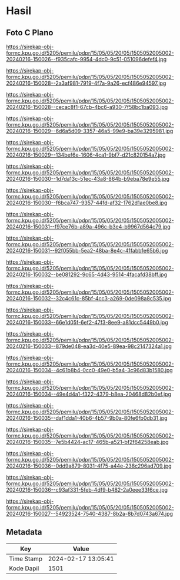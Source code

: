 # Hasil

## Foto C Plano

https://sirekap-obj-formc.kpu.go.id/5205/pemilu/pdpr/15/05/05/20/05/1505052005002-20240216-150026--f935cafc-9954-4dc0-9c51-051096defef4.jpg

https://sirekap-obj-formc.kpu.go.id/5205/pemilu/pdpr/15/05/05/20/05/1505052005002-20240216-150028--2a3af981-7919-4f7a-9a26-ecf486e94597.jpg

https://sirekap-obj-formc.kpu.go.id/5205/pemilu/pdpr/15/05/05/20/05/1505052005002-20240216-150028--cecac8f1-67cb-4bc6-a930-7f58bc1ba093.jpg

https://sirekap-obj-formc.kpu.go.id/5205/pemilu/pdpr/15/05/05/20/05/1505052005002-20240216-150029--6d6a5d09-3357-46a5-99e9-ba39e3295981.jpg

https://sirekap-obj-formc.kpu.go.id/5205/pemilu/pdpr/15/05/05/20/05/1505052005002-20240216-150029--134bef6e-1606-4ca1-9bf7-d21c820154a7.jpg

https://sirekap-obj-formc.kpu.go.id/5205/pemilu/pdpr/15/05/05/20/05/1505052005002-20240216-150030--1d7da13c-51ec-43a8-864b-b9eba78e9e55.jpg

https://sirekap-obj-formc.kpu.go.id/5205/pemilu/pdpr/15/05/05/20/05/1505052005002-20240216-150030--f6bca747-9357-44fd-af32-1762d1ae0be8.jpg

https://sirekap-obj-formc.kpu.go.id/5205/pemilu/pdpr/15/05/05/20/05/1505052005002-20240216-150031--f97ce76b-a89a-496c-b3e4-b9967d564c79.jpg

https://sirekap-obj-formc.kpu.go.id/5205/pemilu/pdpr/15/05/05/20/05/1505052005002-20240216-150031--92f055bb-5ea2-48ba-8e4c-41fabb1e65b6.jpg

https://sirekap-obj-formc.kpu.go.id/5205/pemilu/pdpr/15/05/05/20/05/1505052005002-20240216-150032--be081292-9c65-4d43-9514-4facafd38bff.jpg

https://sirekap-obj-formc.kpu.go.id/5205/pemilu/pdpr/15/05/05/20/05/1505052005002-20240216-150032--32c4c61c-85bf-4cc3-a269-0de098a8c535.jpg

https://sirekap-obj-formc.kpu.go.id/5205/pemilu/pdpr/15/05/05/20/05/1505052005002-20240216-150033--66e1d05f-6ef2-47f3-8ee9-a81dcc5449b0.jpg

https://sirekap-obj-formc.kpu.go.id/5205/pemilu/pdpr/15/05/05/20/05/1505052005002-20240216-150033--879de048-ea3d-40e5-89ea-98c2147324a1.jpg

https://sirekap-obj-formc.kpu.go.id/5205/pemilu/pdpr/15/05/05/20/05/1505052005002-20240216-150034--4c61b8b4-0cc0-49e0-b5a4-3c96d83b1580.jpg

https://sirekap-obj-formc.kpu.go.id/5205/pemilu/pdpr/15/05/05/20/05/1505052005002-20240216-150034--49e4d4a1-f322-4379-b8ea-20468d82b0ef.jpg

https://sirekap-obj-formc.kpu.go.id/5205/pemilu/pdpr/15/05/05/20/05/1505052005002-20240216-150035--daf1dda1-40b6-4b57-9b0a-80fe6fb0db31.jpg

https://sirekap-obj-formc.kpu.go.id/5205/pemilu/pdpr/15/05/05/20/05/1505052005002-20240216-150035--7e5b4424-ac17-465b-a521-bf2f64258eab.jpg

https://sirekap-obj-formc.kpu.go.id/5205/pemilu/pdpr/15/05/05/20/05/1505052005002-20240216-150036--0dd9a879-8031-4f75-a44e-238c296ad709.jpg

https://sirekap-obj-formc.kpu.go.id/5205/pemilu/pdpr/15/05/05/20/05/1505052005002-20240216-150036--c93af331-5feb-4df9-b482-2a0eee33f6ce.jpg

https://sirekap-obj-formc.kpu.go.id/5205/pemilu/pdpr/15/05/05/20/05/1505052005002-20240216-150027--54923524-7540-4387-8b2a-8b7d0743a674.jpg


## Metadata

| Key        | Value               |
| ---------- | ------------------- |
| Time Stamp | 2024-02-17 13:05:41 |
| Kode Dapil | 1501                |



